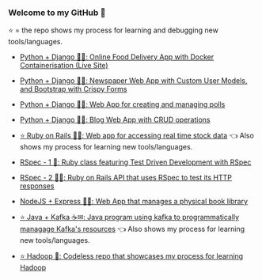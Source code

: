 ### Welcome to my GitHub 👋
⭐ = the repo shows my process for learning and debugging new tools/languages.

- [Python + Django 🐍🚀: Online Food Delivery App with Docker Containerisation (Live Site)](https://github.com/johnobla/johns-eat) 

- [Python + Django 🐍🚀: Newspaper Web App with Custom User Models, and Bootstrap with Crispy Forms](https://github.com/johnobla/newspaper) 

- [Python + Django 🐍🚀: Web App for creating and managing polls](https://github.com/johnobla/polls-project)

- [Python + Django 🐍🚀: Blog Web App with CRUD operations](https://github.com/johnobla/blog)

- [⭐ Ruby on Rails 💎🚆: Web app for accessing real time stock data](https://github.com/johnobla/stocking) 👈 Also shows my process for learning new tools/languages.

- [RSpec - 1 💎: Ruby class featuring Test Driven Development with RSpec](https://github.com/johnobla/tdd)

- [RSpec - 2 💎🚆: Ruby on Rails API that uses RSpec to test its HTTP responses](https://github.com/johnobla/tdd2)

- [NodeJS + Express 🏃‍♂️: Web App that manages a physical book library](https://github.com/johnobla/express-locallibrary-tutorial)

- [⭐ Java + Kafka ☕✉: Java program using kafka to programmatically managage Kafka's resources](https://github.com/johnobla/kafka) 👈 Also shows my process for learning new tools/languages.

- [⭐ Hadoop 🐘: Codeless repo that showcases my process for learning Hadoop](https://github.com/johnobla/hadoop)
